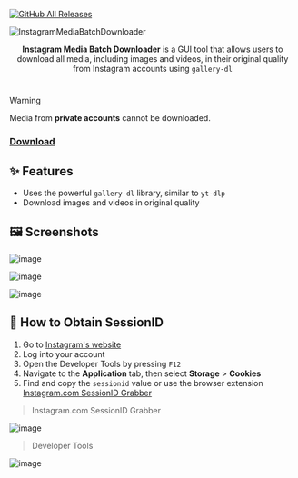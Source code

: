 [![GitHub All Releases](https://img.shields.io/github/downloads/afkarxyz/Instagram-Media-Batch-Downloader/total?style=for-the-badge)](https://github.com/afkarxyz/Instagram-Media-Batch-Downloader/releases)

![InstagramMediaBatchDownloader](https://github.com/user-attachments/assets/e651f008-5516-4fb2-bb35-cd1a10027193)

<div align="center">
<b>Instagram Media Batch Downloader</b> is a GUI tool that allows users to download all media, including images and videos, in their original quality from Instagram accounts using <code>gallery-dl</code>
</div>

#

> [!Warning]
> Media from **private accounts** cannot be downloaded.

### [Download](https://github.com/afkarxyz/Instagram-Media-Batch-Downloader/releases/download/v1.5/InstagramMediaBatchDownloader.exe)

## ✨ Features

- Uses the powerful `gallery-dl` library, similar to `yt-dlp`  
- Download images and videos in original quality

## 🖼️ Screenshots

![image](https://github.com/user-attachments/assets/156957f1-fb89-4742-8845-822fb4b5322e)

![image](https://github.com/user-attachments/assets/6b31da2d-650d-4da2-8bbc-5a938523a885)

![image](https://github.com/user-attachments/assets/bcdde58d-8e2e-4864-8959-c472830ea46c)

## 🔑 How to Obtain SessionID

1. Go to [Instagram's website](https://www.instagram.com/)
2. Log into your account
3. Open the Developer Tools by pressing `F12`
4. Navigate to the **Application** tab, then select **Storage** > **Cookies**
5. Find and copy the `sessionid` value or use the browser extension [Instagram.com SessionID Grabber](https://github.com/afkarxyz/Instagram-Media-Batch-Downloader/releases/download/v1.4/Instagram.com.SessionID.Grabber.zip)

> Instagram.com SessionID Grabber

![image](https://github.com/user-attachments/assets/f4c4c313-cb19-4840-a331-a47bb92ab603)

> Developer Tools

![image](https://github.com/user-attachments/assets/4787ec47-b312-43e0-8b30-366f7d4cf99c)
